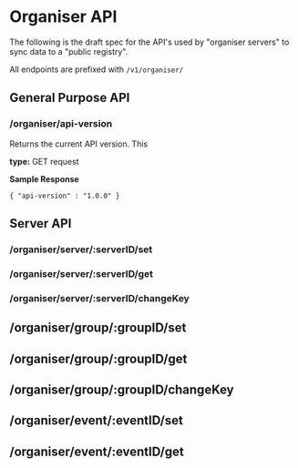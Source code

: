 # Organiser API

The following is the draft spec for the API's used by "organiser servers" to sync data to a "public registry".

All endpoints are prefixed with `/v1/organiser/` 


## General Purpose API

### /organiser/api-version

Returns the current API version. This 

**type:** GET request

**Sample Response**
```
{ "api-version" : "1.0.0" }
```

## Server API

### /organiser/server/:serverID/set

### /organiser/server/:serverID/get

### /organiser/server/:serverID/changeKey

## /organiser/group/:groupID/set

## /organiser/group/:groupID/get

## /organiser/group/:groupID/changeKey

## /organiser/event/:eventID/set

## /organiser/event/:eventID/get


